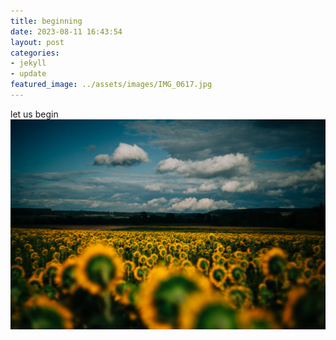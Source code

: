```yaml
---
title: beginning
date: 2023-08-11 16:43:54
layout: post
categories:
- jekyll
- update
featured_image: ../assets/images/IMG_0617.jpg
---
```

let us begin
![a field of sunflowers in France](/assets/images/IMG_0617.jpg)
